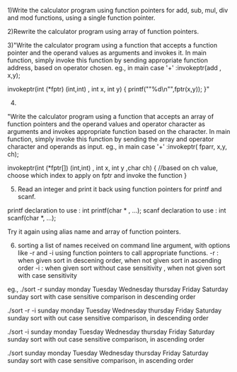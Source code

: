 1)Write the calculator program using function pointers for add, sub, mul, div and mod functions, using a single function pointer.

2)Rewrite the calculator program using array of function pointers.

3)"Write the calculator program using a function that accepts a function pointer and the operand values as arguments and invokes it. In main function, simply invoke this function by sending appropriate function address, based on operator chosen.
eg.,
in main
case '+' :invokeptr(add , x,y);


invokeptr(int (*fptr) (int,int) , int x, int y)
{
printf(""%d\n"",fptr(x,y));
}"

4)
"Write the calculator program using a function that accepts an array of function pointers and the operand values and operator character as arguments and invokes appropriate function based on the character. In main function, simply invoke this function by sending the array and operator character and operands as input.
eg.,
in main
case '+' :invokeptr( fparr, x,y, ch);


invokeptr(int (*fptr[]) (int,int) , int x, int y ,char ch)
{
//based on ch value, choose which index to apply on fptr and invoke the function
}

5) Read an integer and print it back using function pointers for printf and scanf.

printf declaration to use : int printf(char * , ...);
scanf declaration to use : int scanf(char *, ...);

Try it again using alias name and array of function pointers.

6) sorting a list of names received on command line argument, with options like -r and -i using function pointers to call appropriate functions.
-r : when given sort in descening order, when not given sort in ascending order
-i : when given sort without case sensitivity , when not given sort with case sensitivity

eg., ./sort  -r   sunday monday Tuesday Wednesday thursday Friday Saturday sunday
sort with case sensitive comparison in descending order

./sort -r -i  sunday monday Tuesday Wednesday thursday Friday Saturday sunday
sort with out case sensitive comparison, in descending order

./sort -i  sunday monday Tuesday Wednesday thursday Friday Saturday sunday
sort with out case sensitive comparison, in ascending order

./sort  sunday monday Tuesday Wednesday thursday Friday Saturday sunday
sort with case sensitive comparison, in ascending order

